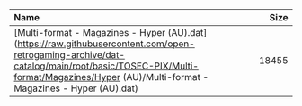 |Name|Size|
|:---|---:|
|[Multi-format - Magazines - Hyper (AU).dat](https://raw.githubusercontent.com/open-retrogaming-archive/dat-catalog/main/root/basic/TOSEC-PIX/Multi-format/Magazines/Hyper (AU)/Multi-format - Magazines - Hyper (AU).dat)|18455|
